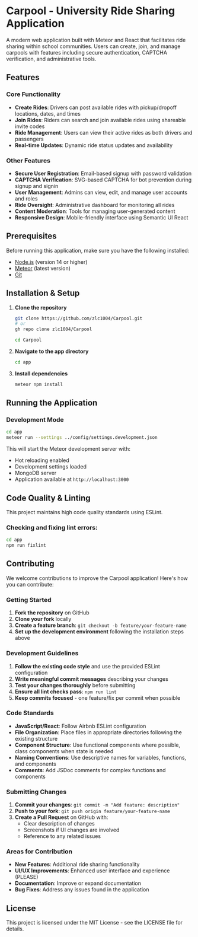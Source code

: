 # Carpool - University Ride Sharing Application

A modern web application built with Meteor and React that facilitates ride sharing within school communities. Users can create, join, and manage carpools with features including secure authentication, CAPTCHA verification, and administrative tools.

## Features

### Core Functionality
- **Create Rides**: Drivers can post available rides with pickup/dropoff locations, dates, and times
- **Join Rides**: Riders can search and join available rides using shareable invite codes
- **Ride Management**: Users can view their active rides as both drivers and passengers
- **Real-time Updates**: Dynamic ride status updates and availability

### Other Features
- **Secure User Registration**: Email-based signup with password validation
- **CAPTCHA Verification**: SVG-based CAPTCHA for bot prevention during signup and signin
- **User Management**: Admins can view, edit, and manage user accounts and roles
- **Ride Oversight**: Administrative dashboard for monitoring all rides
- **Content Moderation**: Tools for managing user-generated content
- **Responsive Design**: Mobile-friendly interface using Semantic UI React

## Prerequisites

Before running this application, make sure you have the following installed:

- [Node.js](https://nodejs.org/) (version 14 or higher)
- [Meteor](https://www.meteor.com/install) (latest version)
- [Git](https://git-scm.com/downloads)

## Installation & Setup

1. **Clone the repository**
   ```bash
   git clone https://github.com/zlc1004/Carpool.git
   # or
   gh repo clone zlc1004/Carpool

   cd Carpool
   ```

2. **Navigate to the app directory**
   ```bash
   cd app
   ```

3. **Install dependencies**
   ```bash
   meteor npm install
   ```

## Running the Application

### Development Mode

```bash
cd app
meteor run --settings ../config/settings.development.json
```

This will start the Meteor development server with:
- Hot reloading enabled
- Development settings loaded
- MongoDB server
- Application available at `http://localhost:3000`

## Code Quality & Linting

This project maintains high code quality standards using ESLint.

### Checking and fixing lint errors:
```bash
cd app
npm run fixlint
```

## Contributing

We welcome contributions to improve the Carpool application! Here's how you can contribute:

### Getting Started
1. **Fork the repository** on GitHub
2. **Clone your fork** locally
3. **Create a feature branch**: `git checkout -b feature/your-feature-name`
4. **Set up the development environment** following the installation steps above

### Development Guidelines
1. **Follow the existing code style** and use the provided ESLint configuration
2. **Write meaningful commit messages** describing your changes
3. **Test your changes thoroughly** before submitting
4. **Ensure all lint checks pass**: `npm run lint`
5. **Keep commits focused** - one feature/fix per commit when possible

### Code Standards
- **JavaScript/React**: Follow Airbnb ESLint configuration
- **File Organization**: Place files in appropriate directories following the existing structure
- **Component Structure**: Use functional components where possible, class components when state is needed
- **Naming Conventions**: Use descriptive names for variables, functions, and components
- **Comments**: Add JSDoc comments for complex functions and components

### Submitting Changes
1. **Commit your changes**: `git commit -m "Add feature: description"`
2. **Push to your fork**: `git push origin feature/your-feature-name`
3. **Create a Pull Request** on GitHub with:
   - Clear description of changes
   - Screenshots if UI changes are involved
   - Reference to any related issues

### Areas for Contribution
- **New Features**: Additional ride sharing functionality
- **UI/UX Improvements**: Enhanced user interface and experience (PLEASE)
- **Documentation**: Improve or expand documentation
- **Bug Fixes**: Address any issues found in the application

## License

This project is licensed under the MIT License - see the LICENSE file for details.
